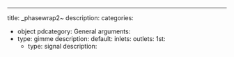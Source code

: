 ---
title: _phasewrap2~
description:
categories:
 - object
pdcategory: General
arguments:
- type: gimme
  description:
  default:
inlets:
outlets:
  1st:
  - type: signal
    description:
